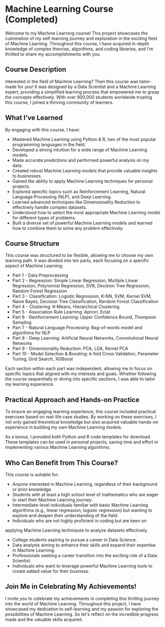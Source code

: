 # Machine Learning Course (Completed)

Welcome to my Machine Learning course! This project showcases the culmination of my self-learning journey and exploration in the exciting field of Machine Learning. Throughout this course, I have acquired in-depth knowledge of complex theories, algorithms, and coding libraries, and I'm thrilled to share my accomplishments with you.

## Course Description

Interested in the field of Machine Learning? Then this course was tailor-made for you! It was designed by a Data Scientist and a Machine Learning expert, providing a simplified learning process that empowered me to grasp the concepts effectively. With over 900,000 students worldwide trusting this course, I joined a thriving community of learners.

## What I've Learned

By engaging with this course, I have:

- Mastered Machine Learning using Python & R, two of the most popular programming languages in the field.
- Developed a strong intuition for a wide range of Machine Learning models.
- Made accurate predictions and performed powerful analysis on my data.
- Created robust Machine Learning models that provide valuable insights to businesses.
- Gained the ability to apply Machine Learning techniques for personal projects.
- Explored specific topics such as Reinforcement Learning, Natural Language Processing (NLP), and Deep Learning.
- Learned advanced techniques like Dimensionality Reduction to effectively handle complex datasets.
- Understood how to select the most appropriate Machine Learning model for different types of problems.
- Built a diverse set of powerful Machine Learning models and learned how to combine them to solve any problem effectively.

## Course Structure

This course was structured to be flexible, allowing me to choose my own learning path. It was divided into ten parts, each focusing on a specific aspect of Machine Learning:

- Part 1 - Data Preprocessing
- Part 2 - Regression: Simple Linear Regression, Multiple Linear Regression, Polynomial Regression, SVR, Decision Tree Regression, Random Forest Regression
- Part 3 - Classification: Logistic Regression, K-NN, SVM, Kernel SVM, Naive Bayes, Decision Tree Classification, Random Forest Classification
- Part 4 - Clustering: K-Means, Hierarchical Clustering
- Part 5 - Association Rule Learning: Apriori, Eclat
- Part 6 - Reinforcement Learning: Upper Confidence Bound, Thompson Sampling
- Part 7 - Natural Language Processing: Bag-of-words model and algorithms for NLP
- Part 8 - Deep Learning: Artificial Neural Networks, Convolutional Neural Networks
- Part 9 - Dimensionality Reduction: PCA, LDA, Kernel PCA
- Part 10 - Model Selection & Boosting: k-fold Cross Validation, Parameter Tuning, Grid Search, XGBoost

Each section within each part was independent, allowing me to focus on specific topics that aligned with my interests and goals. Whether following the course sequentially or diving into specific sections, I was able to tailor my learning experience.

## Practical Approach and Hands-on Practice

To ensure an engaging learning experience, this course included practical exercises based on real-life case studies. By working on these exercises, I not only gained theoretical knowledge but also acquired valuable hands-on experience in building my own Machine Learning models.

As a bonus, I provided both Python and R code templates for download. These templates can be used in personal projects, saving time and effort in implementing various Machine Learning algorithms.

## Who Can Benefit from This Course?

This course is suitable for:

- Anyone interested in Machine Learning, regardless of their background or prior knowledge.
- Students with at least a high school level of mathematics who are eager to start their Machine Learning journey.
- Intermediate-level individuals familiar with basic Machine Learning algorithms (e.g., linear regression, logistic regression) but wanting to explore and deepen their understanding of the field.
- Individuals who are not highly proficient in coding but are keen on

 applying Machine Learning techniques to analyze datasets effectively.
- College students aspiring to pursue a career in Data Science.
- Data analysts aiming to enhance their skills and expand their expertise in Machine Learning.
- Professionals seeking a career transition into the exciting role of a Data Scientist.
- Individuals who want to leverage powerful Machine Learning tools to create added value for their business.

## Join Me in Celebrating My Achievements!

I invite you to celebrate my achievements in completing this thrilling journey into the world of Machine Learning. Throughout this project, I have showcased my dedication to self-learning and my passion for exploring the possibilities of Machine Learning. So let's reflect on the incredible progress made and the valuable skills acquired.
